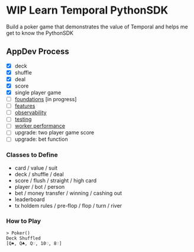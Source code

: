 # WIP Learn Temporal PythonSDK
Build a poker game that demonstrates the value of Temporal and helps me get to know the PythonSDK

## AppDev Process
- [x] deck
- [x] shuffle
- [x] deal
- [x] score
- [x] single player game 
- [ ] [foundations](https://docs.temporal.io/application-development/foundations) [in progress]
- [ ] [features](https://docs.temporal.io/application-development/features)
- [ ] [observability](https://docs.temporal.io/application-development/observability)
- [ ] [testing](https://docs.temporal.io/application-development/testing)
- [ ] [worker performance](https://docs.temporal.io/application-development/worker-performance)
- [ ] upgrade: two player game score
- [ ] upgrade: bet function

### Classes to Define
- card / value / suit
- deck / shuffle / deal
- score / flush / straight / high card
- player / bot / person
- bet / money transfer / winning / cashing out
- leaderboard
- tx holdem rules / pre-flop / flop / turn / river

### How to Play
~~~
> Poker()
Deck Shuffled
[Q♠, Q♣, Q♡, 10♡, 8♡]
~~~
